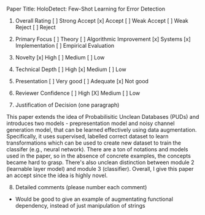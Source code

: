 Paper Title: HoloDetect: Few-Shot Learning for Error Detection

1. Overall Rating
[ ] Strong Accept
[x] Accept
[ ] Weak Accept
[ ] Weak Reject
[ ] Reject


2. Primary Focus
[ ] Theory
[ ] Algorithmic Improvement
[x] Systems
[x] Implementation
[ ] Empirical Evaluation


3. Novelty
[x] High
[ ] Medium
[ ] Low


4. Technical Depth
[ ] High
[x] Medium
[ ] Low


5. Presentation
[ ] Very good
[ ] Adequate
[x] Not good


6. Reviewer Confidence
[ ] High
[X] Medium
[ ] Low


7. Justification of Decision (one paragraph)

This paper extends the idea of Probabilisitic Unclean Databases (PUDs) and introduces two models - prepresentation model and noisy channel generation model, that can be learned effectively using data augmentation. Specifically, it uses supervised, labelled correct dataset to learn transformations which can be used to create new dataset to train the classifer (e.g., neural network). There are a ton of notations and models used in the paper, so in the absence of concrete examples, the concepts became hard to grasp. There's also unclean distinction between module 2 (learnable layer model) and module 3 (classifier). Overall, I give this paper an accept since the idea is highly novel.


8. Detailed comments (please number each comment) 

- Would be good to give an example of augmentating functional dependency, instead of just manipulation of strings

